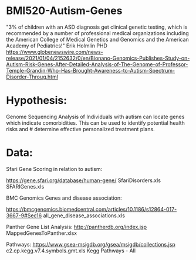 # BMI520-Autism-Genes

  "3% of children with an ASD diagnosis get clinical genetic testing, which is recommended by a number of professional medical organizations including the American 
  College of Medical Genetics and Genomics and the American Academy of Pediatrics!" Erik Holmlin PHD
  https://www.globenewswire.com/news-release/2021/01/04/2152632/0/en/Bionano-Genomics-Publishes-Study-on-Autism-Risk-Genes-After-Detailed-Analysis-of-The-Genome-of-Professor-Temple-Grandin-Who-Has-Brought-Awareness-to-Autism-Spectrum-Disorder-Throug.html


# Hypothesis:

  Genome Sequencing Analysis of Individuals with autism can locate genes which indicate comorbidities. This can be used to identify potential health risks and     #   determine effective personalized treatment plans.

# Data: 

Sfari
  Gene Scoring in relation to autism:
  
  https://gene.sfari.org/database/human-gene/
  SfariDisorders.xls
  SFARIGenes.xls 

BMC Genomics
 Genes and disease association:
  
  https://bmcgenomics.biomedcentral.com/articles/10.1186/s12864-017-3667-9#Sec16
  all_gene_disease_associations.xls
  
 Panther 
  Gene List Analysis:
  http://pantherdb.org/index.jsp
  MappedGenesToPanther.xlsx
 
 Pathways:
 https://www.gsea-msigdb.org/gsea/msigdb/collections.jsp
 c2.cp.kegg.v7.4.symbols.gmt.xls
 Kegg Pathways - All


